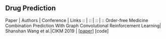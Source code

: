 ## Drug Prediction

Paper | Authors | Conference | Links
:: | :: | :: | ::
Order-free Medicine Combination Prediction With Graph Convolutional Reinforcement Learning| Shanshan Wang et al.|CIKM 2019 | [[paper]](https://staff.fnwi.uva.nl/m.derijke/wp-content/papercite-data/pdf/wang-2019-order-free.pdf) [code]



